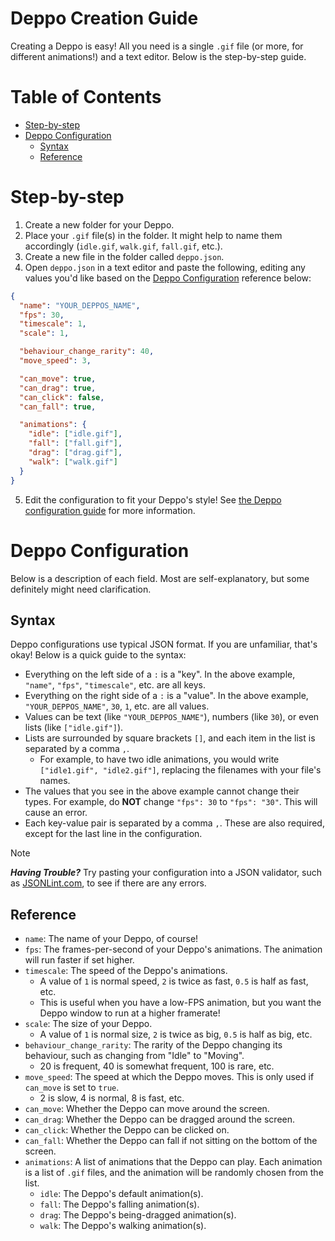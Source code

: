 # Deppo Creation Guide

Creating a Deppo is easy! All you need is a single `.gif` file (or more, for different animations!) and a text editor. Below is the step-by-step guide.

# Table of Contents

* [Step-by-step](#step-by-step)
* [Deppo Configuration](#deppo-configuration)
  * [Syntax](#syntax)
  * [Reference](#reference)

# Step-by-step

1. Create a new folder for your Deppo.
2. Place your `.gif` file(s) in the folder. It might help to name them accordingly (`idle.gif`, `walk.gif`, `fall.gif`, etc.).
3. Create a new file in the folder called `deppo.json`.
4. Open `deppo.json` in a text editor and paste the following, editing any values you'd like based on the [Deppo Configuration](#deppo-configuration) reference below:

```json
{
  "name": "YOUR_DEPPOS_NAME",
  "fps": 30,
  "timescale": 1,
  "scale": 1,

  "behaviour_change_rarity": 40,
  "move_speed": 3,

  "can_move": true,
  "can_drag": true,
  "can_click": false,
  "can_fall": true,

  "animations": {
    "idle": ["idle.gif"],
    "fall": ["fall.gif"],
    "drag": ["drag.gif"],
    "walk": ["walk.gif"]
  }
}
```

5. Edit the configuration to fit your Deppo's style! See [the Deppo configuration guide](#deppo-configuration) for more information.

# Deppo Configuration

Below is a description of each field. Most are self-explanatory, but some definitely might need clarification.

## Syntax

Deppo configurations use typical JSON format. If you are unfamiliar, that's okay! Below is a quick guide to the syntax:

* Everything on the left side of a `:` is a "key". In the above example, `"name"`, `"fps"`, `"timescale"`, etc. are all keys.
* Everything on the right side of a `:` is a "value". In the above example, `"YOUR_DEPPOS_NAME"`, `30`, `1`, etc. are all values.
* Values can be text (like `"YOUR_DEPPOS_NAME"`), numbers (like `30`), or even lists (like `["idle.gif"]`).
* Lists are surrounded by square brackets `[]`, and each item in the list is separated by a comma `,`.
  * For example, to have two idle animations, you would write `["idle1.gif", "idle2.gif"]`, replacing the filenames with your file's names.
* The values that you see in the above example cannot change their types. For example, do **NOT** change `"fps": 30` to `"fps": "30"`. This will cause an error.
* Each key-value pair is separated by a comma `,`. These are also required, except for the last line in the configuration.

> [!NOTE]
> ***Having Trouble?*** Try pasting your configuration into a JSON validator, such as [JSONLint.com](https://jsonlint.com/), to see if there are any errors.


## Reference

* `name`: The name of your Deppo, of course!
* `fps`: The frames-per-second of your Deppo's animations. The animation will run faster if set higher.
* `timescale`: The speed of the Deppo's animations.
  * A value of `1` is normal speed, `2` is twice as fast, `0.5` is half as fast, etc.
  * This is useful when you have a low-FPS animation, but you want the Deppo window to run at a higher framerate!
* `scale`: The size of your Deppo.
  * A value of `1` is normal size, `2` is twice as big, `0.5` is half as big, etc.
* `behaviour_change_rarity`: The rarity of the Deppo changing its behaviour, such as changing from "Idle" to "Moving".
  * 20 is frequent, 40 is somewhat frequent, 100 is rare, etc.
* `move_speed`: The speed at which the Deppo moves. This is only used if `can_move` is set to `true`.
  * 2 is slow, 4 is normal, 8 is fast, etc.
* `can_move`: Whether the Deppo can move around the screen.
* `can_drag`: Whether the Deppo can be dragged around the screen.
* `can_click`: Whether the Deppo can be clicked on.
* `can_fall`: Whether the Deppo can fall if not sitting on the bottom of the screen.
* `animations`: A list of animations that the Deppo can play. Each animation is a list of `.gif` files, and the animation will be randomly chosen from the list.
  * `idle`: The Deppo's default animation(s).
  * `fall`: The Deppo's falling animation(s).
  * `drag`: The Deppo's being-dragged animation(s).
  * `walk`: The Deppo's walking animation(s).

